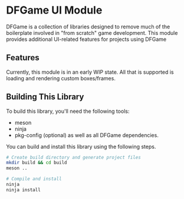 # DFGame UI Module
DFGame is a collection of libraries designed to remove much of the boilerplate
involved in "from scratch" game development. This module provides additional
UI-related features for projects using DFGame

## Features
Currently, this module is in an early WIP state. All that is supported is loading and rendering custom boxes/frames.

## Building This Library
To build this library, you'll need the following tools:
- meson
- ninja
- pkg-config (optional)
as well as all DFGame dependencies.

You can build and install this library using the following steps.
```bash
# Create build directory and generate project files
mkdir build && cd build
meson ..

# Compile and install
ninja
ninja install
```
